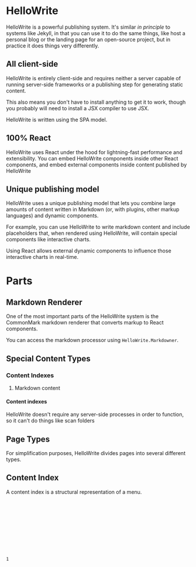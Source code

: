 # HelloWrite
HelloWrite is a powerful publishing system. It's similar *in principle* to systems like Jekyll, in that you can use it to do the same things, like host a personal blog or the landing page for an open-source project, but in practice it does things very differently.

## All client-side
HelloWrite is entirely client-side and requires neither a server capable of running server-side frameworks or a publishing step for generating static content.

This also means you don't have to install anything to get it to work, though you probably will need to install a JSX compiler to use JSX.

HelloWrite is written using the SPA model.

## 100% React
HelloWrite uses React under the hood for lightning-fast performance and extensibility. You can embed HelloWrite components inside other React components, and embed external components inside content published by HelloWrite

## Unique publishing model
HelloWrite uses a unique publishing model that lets you combine large amounts of content written in Markdown (or, with plugins, other markup languages) and dynamic components.

For example, you can use HelloWrite to write markdown content and include placeholders that, when rendered using HelloWrite, will contain special components like interactive charts.

Using React allows external dynamic components to influence those interactive charts in real-time.

# Parts

## Markdown Renderer
One of the most important parts of the HelloWrite system is the CommonMark markdown renderer that converts markup to React components.

You can access the markdown processor using `HelloWrite.Markdowner`.

## Special Content Types


### Content Indexes

1. Markdown content

#### Content indexes
HelloWrite doesn't require any server-side processes in order to function, so it can't do things like scan folders 

## Page Types
For simplification purposes, HelloWrite divides pages into several different types.

## Content Index
A content index is a structural representation of a menu.



```











1
```
